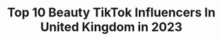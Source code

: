 ---
title: Top 10 Beauty TikTok Influencers In United Kingdom in 2023
description: >-
  Find top beauty TikTok influencers in United Kingdom in 2023. Most popular hashtags: #fyp #foryoupage #halloween #makeup.
platform: TikTok
hits: 792
text_top: See the top-rated TikTok accounts on inBeat.
text_bottom: inBeat holds 792 TikTok influencers like this in United Kingdom for you to work with.
profiles:
  - username: "local_bitch_0"
    fullname: >-
      💞✨jophie + liper✨💞🥺
    bio: >-
      Beauty’s in all shapes and sizes 🥺❤️ I’m taken so bye ❤️
    location: "United Kingdom"
    followers: 60500
    engagement: 1932
    commentsToLikes: 0.174876
    id: ckae85htwkce70i78gwi5u0a3
    verified: false
    hashtags: "#duet"
  - username: "softieglows"
    fullname: >-
      brooke <33
    bio: >-
      77k beauty’s!! insta: sxftieglows email: brookebranna@gmail.com i love you!! <3
    location: "United Kingdom"
    followers: 77000
    engagement: 2956
    commentsToLikes: 0.060764
    id: ck9eykecyw9hf0j78xbxuhzki
    verified: false
    hashtags: "#skincare, #mylevismyvibe, #viral, #fyp"
  - username: "beautybay"
    fullname: >-
      BEAUTYBAY
    bio: >-
      We are BEAUTY BAY 👋🏻 Sharing our beauty obsessions with the world ⚡️💜
    location: "United Kingdom"
    followers: 43400
    engagement: 2156
    commentsToLikes: 0.164335
    id: ck8nhsf0l2dm70j780178s5ex
    verified: true
    hashtags: "#skincare, #fyp, #makeupchallenge, #eyeshadow"
  - username: "andrijanaukm"
    fullname: >-
      Adriana
    bio: >-
      Follow my Instagram💕👆🏻 FASHION👗BEAUTY✨TRAVEL✈️ 🇬🇧🇹🇩🌈 HETEROCHROMIA EYES
    location: "United Kingdom"
    followers: 126300
    engagement: 1817
    commentsToLikes: 0.030147
    id: ckd0eselhdhnm0j23ekfmouz3
    verified: false
    hashtags: "#howtostyleoutfits, #outfits, #autumnfashion, #emojioutfits"
  - username: "sukhikoonerjatti"
    fullname: >-
      Sukhi Kaur Kooner
    bio: >-
      -JATTI💕 -Cardiff🇬🇧 @sukhikooner_beauty
    location: "United Kingdom"
    followers: 28500
    engagement: 1849
    commentsToLikes: 0.058864
    id: cka0zbd5ees2y0i784kx6qxhn
    verified: false
    hashtags: "#kooner, #foryoupage, #pbx1, #pb07"
  - username: "spectrumcollections"
    fullname: >-
      Spectrum Collections
    bio: >-
      British Beauty Brand 💖 We design the tools, you create Beauty ✨ 🌿 Vegan & CF
    location: "United Kingdom"
    followers: 19100
    engagement: 1863
    commentsToLikes: 0.102526
    id: ck8f7g6cu31d40j78gzyejq82
    verified: false
    hashtags: "#makeupbrushes, #pantherinepalette, #halloween, #eyeshadowswatches"
  - username: "jakejamiebeauty"
    fullname: >-
      Jake-Jamie 
    bio: >-
      Beauty, skincare & satisfying vids 🤤 Shop the Jake-Jamie x Rev Collection 👇🏻
    location: "United Kingdom"
    followers: 134700
    engagement: 2357
    commentsToLikes: 0.011556
    id: ck8addqh75f1v0j78kzwbn9lf
    verified: true
    hashtags: "#skincare, #beauty, #fyp, #facemask"
  - username: "itsallabouttheblush"
    fullname: >-
      Hannah Toman
    bio: >-
      Can we get to 10k? Beauty hacks. Face doodler. Shapeshifter Big goof.
    location: "United Kingdom"
    followers: 7698
    engagement: 1574
    commentsToLikes: 0.121316
    id: ck8w1xpbk3gg80j78znxwen4p
    verified: false
    hashtags: "#makeuptransformation, #funny, #instaxinspo, #halloween"
  - username: "bolt.beauty"
    fullname: >-
      Bolt Beauty
    bio: >-
      Beauty made easy (wherever you are). Biodegradable, vegan, super cute 🌏💙⚡️
    location: "United Kingdom"
    followers: 43000
    engagement: 1544
    commentsToLikes: 0.034828
    id: ck92u6361ku0n0j78bz7e9v1x
    verified: true
    hashtags: "#biodegradable, #myskin, #myskincare, #asmrs"
  - username: "the_official_lotti"
    fullname: >-
      💜Official Lotti💜
    bio: >-
      🔐 #beautywithconfidence🖤 Content in the making 🥰
    location: "United Kingdom"
    followers: 20300
    engagement: 1464
    commentsToLikes: 0.198579
    id: ck8ae8p69atkz0j78i1dlyl6y
    verified: false
    hashtags: "#foryoupage, #uk, #beautywithconfidence, #jdwonderland"
---